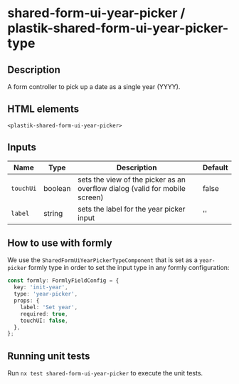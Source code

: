 # shared-form-ui-year-picker / plastik-shared-form-ui-year-picker-type

## Description

A form controller to pick up a date as a single year (YYYY).

## HTML elements

`<plastik-shared-form-ui-year-picker>`

## Inputs

| Name      | Type    | Description                                                                 | Default |
| --------- | ------- | --------------------------------------------------------------------------- | ------- |
| `touchUi` | boolean | sets the view of the picker as an overflow dialog (valid for mobile screen) | false   |
| `label`   | string  | sets the label for the year picker input                                    | ''      |

## How to use with formly

We use the `SharedFormUiYearPickerTypeComponent` that is set as a `year-picker` formly type in order to set the input type in any formly configuration:

```typescript
const formly: FormlyFieldConfig = {
  key: 'init-year',
  type: 'year-picker',
  props: {
    label: 'Set year',
    required: true,
    touchUI: false,
  },
};
```

## Running unit tests

Run `nx test shared-form-ui-year-picker` to execute the unit tests.
